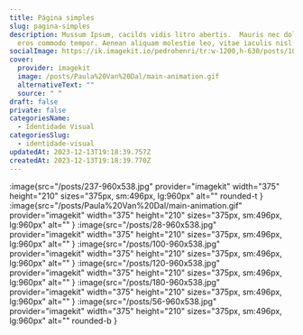 ```yaml
---
title: Página simples
slug: pagina-simples
description: Mussum Ipsum, cacilds vidis litro abertis.  Mauris nec dolor in
  eros commodo tempor. Aenean aliquam molestie leo, vitae iaculis nisl.
socialImage: https://ik.imagekit.io/pedrohenri/tr:w-1200,h-630/posts/100-960x538.jpg
cover:
  provider: imagekit
  image: /posts/Paula%20Van%20Dal/main-animation.gif
  alternativeText: ""
  source: " "
draft: false
private: false
categoriesName:
  - Identidade Visual
categoriesSlug:
  - identidade-visual
updatedAt: 2023-12-13T19:18:39.757Z
createdAt: 2023-12-13T19:18:39.770Z
---
```

:image{src="/posts/237-960x538.jpg" provider="imagekit"  width="375" height="210" sizes="375px, sm:496px, lg:960px" alt="" rounded-t }
:image{src="/posts/Paula%20Van%20Dal/main-animation.gif" provider="imagekit" width="375" height="210" sizes="375px, sm:496px, lg:960px" alt="" }
:image{src="/posts/28-960x538.jpg" provider="imagekit"  width="375" height="210" sizes="375px, sm:496px, lg:960px" alt="" }
:image{src="/posts/100-960x538.jpg" provider="imagekit" width="375" height="210" sizes="375px, sm:496px, lg:960px" alt="" }
:image{src="/posts/120-960x538.jpg" provider="imagekit" width="375" height="210" sizes="375px, sm:496px, lg:960px" alt="" }
:image{src="/posts/180-960x538.jpg" provider="imagekit" width="375" height="210" sizes="375px, sm:496px, lg:960px" alt="" }
:image{src="/posts/56-960x538.jpg" provider="imagekit" width="375" height="210" sizes="375px, sm:496px, lg:960px" alt="" rounded-b }